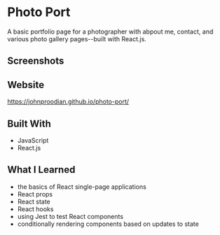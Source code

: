 # Photo Port

A basic portfolio page for a photographer with abpout me, contact, and various photo gallery pages--built with React.js.

## Screenshots

## Website
https://johnproodian.github.io/photo-port/

## Built With
* JavaScript
* React.js

## What I Learned
* the basics of React single-page applications
* React props
* React state
* React hooks
* using Jest to test React components
* conditionally rendering components based on updates to state
